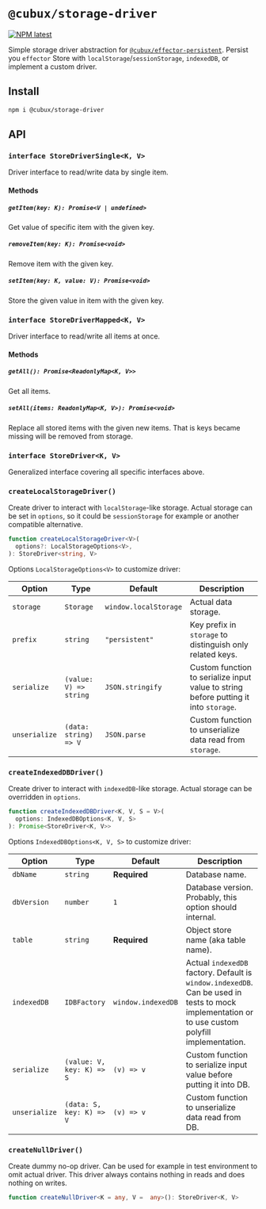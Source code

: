 # `@cubux/storage-driver`

[![NPM latest](https://img.shields.io/npm/v/@cubux/storage-driver.svg)](https://www.npmjs.com/package/@cubux/storage-driver)

Simple storage driver abstraction for [`@cubux/effector-persistent`](https://github.com/cubux-net/effector-persistent).
Persist you `effector` Store with `localStorage`/`sessionStorage`, `indexedDB`,
or implement a custom driver.

## Install

```sh
npm i @cubux/storage-driver
```

## API

### `interface StoreDriverSingle<K, V>`

Driver interface to read/write data by single item.

#### Methods

##### `getItem(key: K): Promise<V | undefined>`

Get value of specific item with the given key.

##### `removeItem(key: K): Promise<void>`

Remove item with the given key.

##### `setItem(key: K, value: V): Promise<void>`

Store the given value in item with the given key.

### `interface StoreDriverMapped<K, V>`

Driver interface to read/write all items at once.

#### Methods

##### `getAll(): Promise<ReadonlyMap<K, V>>`

Get all items.

##### `setAll(items: ReadonlyMap<K, V>): Promise<void>`

Replace all stored items with the given new items. That is keys became missing
will be removed from storage.

### `interface StoreDriver<K, V>`

Generalized interface covering all specific interfaces above.

### `createLocalStorageDriver()`

Create driver to interact with `localStorage`-like storage. Actual storage
can be set in `options`, so it could be `sessionStorage` for example or
another compatible alternative.

```ts
function createLocalStorageDriver<V>(
  options?: LocalStorageOptions<V>,
): StoreDriver<string, V>
```

Options `LocalStorageOptions<V>` to customize driver:

| Option        | Type                   | Default               | Description                                                                          |
|---------------|------------------------|-----------------------|--------------------------------------------------------------------------------------|
| `storage`     | `Storage`              | `window.localStorage` | Actual data storage.                                                                 |
| `prefix`      | `string`               | `"persistent"`        | Key prefix in `storage` to distinguish only related keys.                            |
| `serialize`   | `(value: V) => string` | `JSON.stringify`      | Custom function to serialize input value to string before putting it into `storage`. |
| `unserialize` | `(data: string) => V`  | `JSON.parse`          | Custom function to unserialize data read from `storage`.                                                                                     |

### `createIndexedDBDriver()`

Create driver to interact with `indexedDB`-like storage. Actual storage can be
overridden in `options`.

```ts
function createIndexedDBDriver<K, V, S = V>(
  options: IndexedDBOptions<K, V, S>
): Promise<StoreDriver<K, V>>
```

Options `IndexedDBOptions<K, V, S>` to customize driver:

| Option        | Type                      | Default            | Description                                                                                                                                      |
|---------------|---------------------------|--------------------|--------------------------------------------------------------------------------------------------------------------------------------------------|
| `dbName`      | `string`                  | **Required**       | Database name.                                                                                                                                   |
| `dbVersion`   | `number`                  | `1`                | Database version. Probably, this option should internal.                                                                                         |
| `table`       | `string`                  | **Required**       | Object store name (aka table name).                                                                                                              |
| `indexedDB`   | `IDBFactory`              | `window.indexedDB` | Actual `indexedDB` factory. Default is `window.indexedDB`. Can be used in tests to mock implementation or to use custom polyfill implementation. |
| `serialize`   | `(value: V, key: K) => S` | `(v) => v`         | Custom function to serialize input value before putting it into DB.                                                                              |
| `unserialize` | `(data: S, key: K) => V`  | `(v) => v`         | Custom function to unserialize data read from DB.                                                                                                |

### `createNullDriver()`

Create dummy no-op driver. Can be used for example in test environment to omit
actual driver. This driver always contains nothing in reads and does nothing on
writes.

```ts
function createNullDriver<K = any, V =  any>(): StoreDriver<K, V>
```
